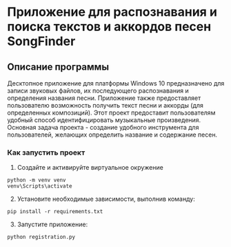 # Приложение для распознавания и поиска текстов и аккордов песен SongFinder

## Описание программы
Десктопное приложение для платформы Windows 10 предназначено для 
записи звуковых файлов, их последующего распознавания и определения 
названия песни. Приложение также предоставляет пользователю 
возможность получить текст песни и аккорды (для определенных
композиций). Этот проект предоставит пользователям удобный способ 
идентифицировать музыкальные произведения. Основная задача проекта -
создание удобного инструмента для пользователей, желающих определить 
название и содержание песен.

### Как запустить проект
1. Создайте и активируйте виртуальное окружение
```
python -m venv venv
venv\Scripts\activate
```
2. Установите необходимые зависимости, выполнив команду:
```
pip install -r requirements.txt
```
3. Запустите приложение:
```python
python registration.py
```
